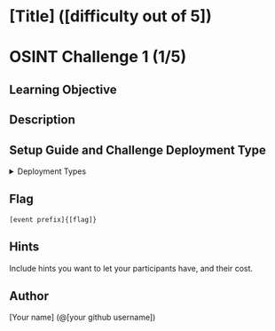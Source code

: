 # [Title] ([difficulty out of 5])
# OSINT Challenge 1 (1/5)
## Learning Objective

## Description

## Setup Guide and Challenge Deployment Type
<details>
  <summary>Deployment Types</summary>

  Specify challenge type (enum: text,docker,other)
  <ol>
    <li>text: Your challenge is fully text-based (i.e. no servers for the user to interact with, only whatever is available on the CTF platform) e.g. pcap files.</li>
    <li>docker: Your challenge has a docker image that needs to be deployed as a container to be served to the participants.</li>
    <li>other: Your challenge does not fall under the first two, or requires a more complex setup (please let us know setup details in the README.md)  </li>
  </ol>
  <code>  
  </code>
</details>

## Flag
`[event prefix]{[flag]}`

## Hints
Include hints you want to let your participants have, and their cost.

## Author
[Your name] (@[your github username])